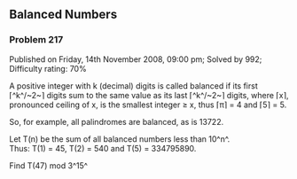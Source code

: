 Balanced Numbers
----------------

### Problem 217

Published on Friday, 14th November 2008, 09:00 pm; Solved by 992;
Difficulty rating: 70%

A positive integer with k (decimal) digits is called balanced if its
first ⌈^k^/~2~⌉ digits sum to the same value as its last ⌈^k^/~2~⌉
digits, where ⌈x⌉, pronounced ceiling of x, is the smallest integer ≥ x,
thus ⌈π⌉ = 4 and ⌈5⌉ = 5.

So, for example, all palindromes are balanced, as is 13722.

Let T(n) be the sum of all balanced numbers less than 10^n^.\
 Thus: T(1) = 45, T(2) = 540 and T(5) = 334795890.

Find T(47) mod 3^15^
